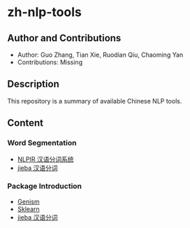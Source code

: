 # zh-nlp-tools

## Author and Contributions
- Author: Guo Zhang, Tian Xie, Ruodian Qiu, Chaoming Yan
- Contributions: Missing

## Description
This repository is a summary of available Chinese NLP tools.


## Content

### Word Segmentation

- [NLPIR 汉语分词系统](http://ictclas.nlpir.org/)
- [jieba 汉语分词](https://github.com/fxsjy/jieba/)

### Package Introduction

- [Genism](http://radimrehurek.com/gensim/index.html)
- [Sklearn](http://scikit-learn.org/stable/modules/linear_model.html)
- [jieba 汉语分词](https://github.com/fxsjy/jieba/)



